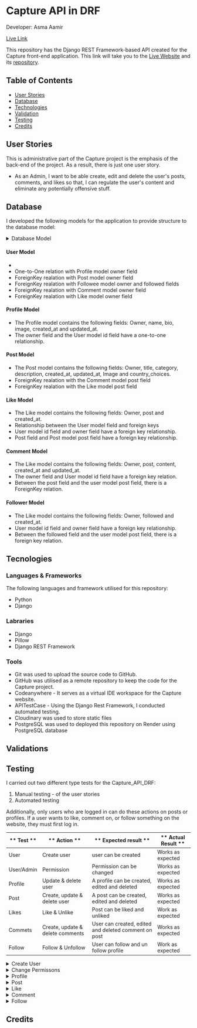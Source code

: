 # Capture API in DRF 

Developer: Asma Aamir 

[Live Link](https://capture-api-drf.herokuapp.com/)

This repository has the Django REST Framework-based API created for the Capture front-end application. This link will take you to the [Live Website](....) and its [repository](....).

## Table of Contents
- [ User Stories](#user-stories)
- [ Database ](#datebase)
- [ Technologies](#tecnologies)
- [ Validation](#validations)
- [Testing](#testing)
- [Credits](#credits)

## User Stories

This is administrative part of the Capture project is the emphasis of the back-end of the project. As a result, there is just one user story.
- As an Admin, I want to be able create, edit and delete the user's posts, comments, and likes so that, I can regulate the user's content and eliminate any potentially offensive stuff.

## Database
I developed the following models for the application to provide structure to the database model:
<details><summary>Database Model</summary>
     <img src="docs/testing/database-diagram.png">
</details>

#### User Model
- 
- One-to-One relation with Profile model owner field
- ForeignKey realation with Post model owner field
- ForeignKey realation with Followee model owner and followed fields
- ForeignKey realation with Comment model owner field
- ForeignKey realation with Like model owner field

#### Profile Model
- The Profile model contains the following fields: Owner, name, bio, image, created_at and updated_at.
- The owner field and the User model id field have a one-to-one relationship.

#### Post Model
- The Post model contains the following fields: Owner, title, category, description, created_at, updated_at, Image and country_choices.
- ForeignKey realation with the Comment model post field
- ForeignKey realation with  the Like model post field

#### Like Model
- The Like model contains the following fields: Owner, post and created_at.
- Relationship between the User model field and foreign keys
- User model id field and owner field have a foreign key relationship.
- Post field and Post model post field have a foreign key relationship.

#### Comment Model 
- The Like model contains the following fields: Owner, post, content, created_at and updated_at.
- The owner field and User model id field have a foreign key relation.
- Between the post field and the user model post field, there is a ForeignKey relation.

#### Follower Model
- The Like model contains the following fields: Owner, followed and created_at.
- User model id field and owner field have a foreign key relationship.
- Between the followed field and the user model post field, there is a foreign key relation.


## Tecnologies

### Languages & Frameworks

The following languages and framework utilised for this repository:
- Python 
- Django 

### Labraries 

- Django 
- Pillow
- Django REST Framework

### Tools
 
- Git was used to upload the source code to GitHub. 
- GitHub was utilised as a remote repository to keep the code for the Capture project.
- Codeanywhere - It serves as a virtual IDE workspace for the Capture website.
- APITestCase - Using the Django Rest Framework, I conducted automated testing.
- Cloudinary was used to store static files 
- PostgreSQL was used to deployed this repository on Render using PostgreSQL database

## Validations

## Testing

I carried out two different type tests for the Capture_API_DRF:
1. Manual testing - of the user stories 
2. Automated testing  

Additionally, only users who are logged in can do these actions on posts or profiles. If a user wants to like, comment on, or follow something on the website, they must first log in.  

| ** Test ** | ** Action ** | ** Expected result ** | ** Actual Result ** |
| -----------| ------------ | --------------------- | ------------------- |
| User | Create user | user can be created | Works as expected|
| User/Admin | Permission |  Permission can be changed | Works as expected |
| Profile | Update & delete user | A profile can be created, edited and deleted | Works as expected |
| Post | Create, update & delete user | A post can be created, edited and deleted | Works as expected |
| Likes | Like & Unlike | Post can be liked and unliked | Work as expected| 
| Commets | Create, update & delete comments | User can  created, edited and deleted comment on post | Works as expected |
| Follow | Follow & Unfollow | User can follow and un follow profile | Work as expected|

<details><summary>Create User</summary>
     <img src="docs/testing/create-user.png">
</details>

<details><summary>Change Permissons</summary>
    <img src="docs/testing/change-permissions.png">
</details>

<details><summary>Profile</summary>
    <details><summary>Change Profile</summary>
        <img src="docs/testing/updating-profile.png"></details>
    <details><summary>Delete Profile</summary>
        <img src="docs/testing/delete-profile.png"></details>
</details>

<details><summary>Post</summary>
    <details><summary>Create Post</summary>
        <img src="docs/testing/testing-creating-post.png"></details>
    <details><summary>Change Post</summary>
        <img src="docs/testing/test-post-update.png"></details>
    <details><summary>Delete Post</summary>
        <img src=""></details>
</details>

<details><summary>Like</summary>
    <details><summary>Like</summary>
        <img src="docs/testing/testing-liking-post.png"></details>
    <details><summary>Unlike</summary>
        <img src="docs/testing/test-unliking-post.png"></details>
</details>

<details><summary>Comment</summary>
  <details><summary>Adding Comment</summary>
    <img src="docs/testing/test-adding-comment.png"></details>
    <details><summary>Removing comment</summary>
    <img src="docs/testing/tets-delteing-comment.png"></details>
</details>

<details><summary>Follow</summary>
    <details><summary>Following</summary>
        <img src="docs/testing/test-following.png"></details>
    <details><summary>Unfollow</summary>
        <img src="docs/testing/test-unfollowing.png"></details>
</details>



## Credits
